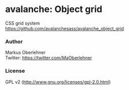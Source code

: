 # avalanche: Object grid
CSS grid system  
https://github.com/avalanchesass/avalanche_object_grid

### Author
Markus Oberlehner  
Twitter: https://twitter.com/MaOberlehner

### License
GPL v2 (http://www.gnu.org/licenses/gpl-2.0.html)
